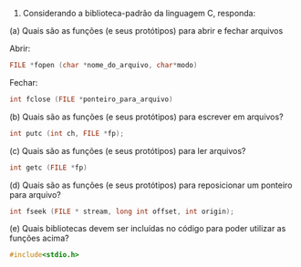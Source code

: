 
 1. Considerando a biblioteca-padrão da linguagem C, responda:

(a) Quais são as funções (e seus protótipos) para abrir e fechar arquivos

Abrir:

```C
FILE *fopen (char *nome_do_arquivo, char*modo) 
```
Fechar:
```C
int fclose (FILE *ponteiro_para_arquivo)
```
(b) Quais são as funções (e seus protótipos) para escrever em arquivos?

```C
int putc (int ch, FILE *fp);
```
(c) Quais são as funções (e seus protótipos) para ler arquivos?
```C
int getc (FILE *fp)
```

(d) Quais são as funções (e seus protótipos) para reposicionar um ponteiro para arquivo?

```C 
int fseek (FILE * stream, long int offset, int origin);
```

(e) Quais bibliotecas devem ser incluídas no código para poder utilizar as funções acima?

```C
#include<stdio.h>
```
